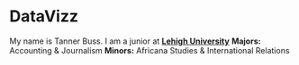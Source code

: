 # DataVizz
My name is Tanner Buss.
I am a junior at [**Lehigh University**](http://www1.lehigh.edu/)
**Majors:** Accounting & Journalism
**Minors:** Africana Studies & International Relations
